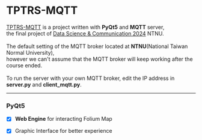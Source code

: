 # TPTRS-MQTT

[TPTRS-MQTT](https://github.com/NaoCoding/TPTRS-MQTT) is a project written with **PyQt5** and **MQTT** server, <br> the final project of [Data Science &amp; Communication 2024](https://web.ntnu.edu.tw/~cw/icoil/) NTNU. <br><br>
The default setting of the MQTT broker located at **NTNU**(National Taiwan Normal University), <br>however we can't assume that the MQTT broker will keep working after the course ended.<br>
<br> To run the server with your own MQTT broker, edit the IP address in **server.py** and **client_mqtt.py**.

---

### PyQt5

- [x] **Web Engine** for interacting Folium Map
- [x] Graphic Interface for better experience

